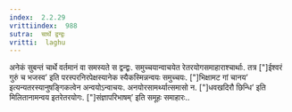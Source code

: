 ```yaml
---
index:  2.2.29
vrittiindex:  988
sutra:  चार्थे द्वन्द्वः
vritti:  laghu 
---
```


अनेकं सुबन्तं चार्थे वर्तमानं वा समस्यते स द्वन्द्वः. समुच्चयान्वाचयेत रेतरयोगसमाहाराश्चार्थाः. तत्र ["]ईश्वरं गुरुं च भजस्व’ इति परस्परनिरपेक्षस्यानेक स्यैकस्मिन्नन्वयः समुच्चयः. ["]भिक्षामट गां चानय’ इत्यन्यतरस्यानुषङ्गिकत्वेन अन्वयोऽन्वाचयः. अनयोरसामर्थ्यात्समासो न. ["]धवखदिरौ छिन्धि’ इति मिलितानामन्वय इतरेतरयोगः. ["]संज्ञापरिभाषम्’ इति समूहः समाहारः..

